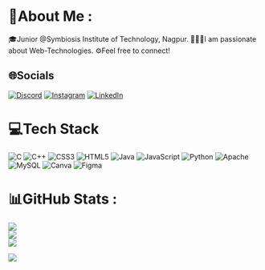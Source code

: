 # 💫About Me :
🎓Junior @Symbiosis Institute of Technology, Nagpur.
🧑🏽‍💻I am passionate about Web-Technologies.
⚙️Feel free to connect!


## 🌐Socials
[![Discord](https://img.shields.io/badge/Discord-%237289DA.svg?logo=discord&logoColor=white)](htttps://discord.gg/rancho_7) [![Instagram](https://img.shields.io/badge/Instagram-%23E4405F.svg?logo=Instagram&logoColor=white)](https://instagram.com/rancho.404) [![LinkedIn](https://img.shields.io/badge/LinkedIn-%230077B5.svg?logo=linkedin&logoColor=white)](https://linkedin.com/in/priyanshu-deshmukh-161145275) 

# 💻Tech Stack
![C](https://img.shields.io/badge/c-%2300599C.svg?style=flat&logo=c&logoColor=white) ![C++](https://img.shields.io/badge/c++-%2300599C.svg?style=flat&logo=c%2B%2B&logoColor=white) ![CSS3](https://img.shields.io/badge/css3-%231572B6.svg?style=flat&logo=css3&logoColor=white) ![HTML5](https://img.shields.io/badge/html5-%23E34F26.svg?style=flat&logo=html5&logoColor=white) ![Java](https://img.shields.io/badge/java-%23ED8B00.svg?style=flat&logo=java&logoColor=white) ![JavaScript](https://img.shields.io/badge/javascript-%23323330.svg?style=flat&logo=javascript&logoColor=%23F7DF1E) ![Python](https://img.shields.io/badge/python-3670A0?style=flat&logo=python&logoColor=ffdd54) ![Apache](https://img.shields.io/badge/apache-%23D42029.svg?style=flat&logo=apache&logoColor=white) ![MySQL](https://img.shields.io/badge/mysql-%2300f.svg?style=flat&logo=mysql&logoColor=white) ![Canva](https://img.shields.io/badge/Canva-%2300C4CC.svg?style=flat&logo=Canva&logoColor=white) 	![Figma](https://img.shields.io/badge/figma-%23F24E1E.svg?style=flat&logo=figma&logoColor=white)
# 📊GitHub Stats :
![](https://github-readme-stats.vercel.app/api?username=priyanshu-deshmukh&theme=dracula&hide_border=false&include_all_commits=false&count_private=false)<br/>
![](https://github-readme-streak-stats.herokuapp.com/?user=priyanshu-deshmukh&theme=dracula&hide_border=false)<br/>
![](https://github-readme-stats.vercel.app/api/top-langs/?username=priyanshu-deshmukh&theme=dracula&hide_border=false&include_all_commits=false&count_private=false&layout=compact)


[![](https://visitcount.itsvg.in/api?id=priyanshu-deshmukh&icon=0&color=0)](https://visitcount.itsvg.in)
